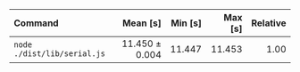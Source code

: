 | Command | Mean [s] | Min [s] | Max [s] | Relative |
|:---|---:|---:|---:|---:|
| `node ./dist/lib/serial.js` | 11.450 ± 0.004 | 11.447 | 11.453 | 1.00 |
